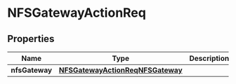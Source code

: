 # NFSGatewayActionReq

## Properties
Name | Type | Description | Notes
------------ | ------------- | ------------- | -------------
**nfsGateway** | [**NFSGatewayActionReqNFSGateway**](NFSGatewayActionReqNFSGateway.md) |  | 
